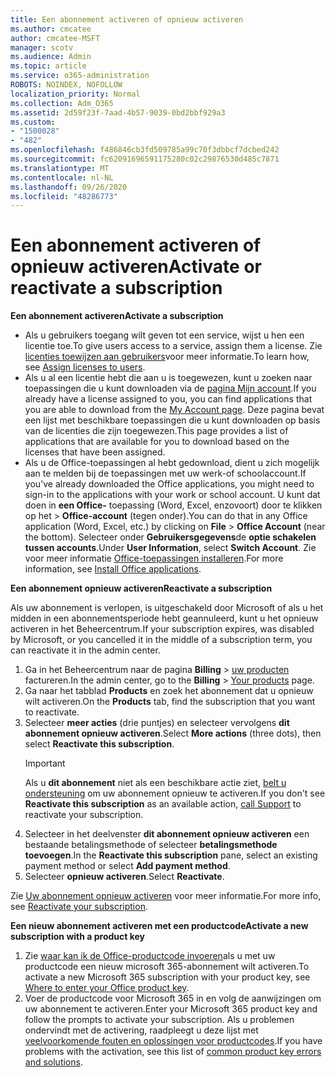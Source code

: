 ```yaml
---
title: Een abonnement activeren of opnieuw activeren
ms.author: cmcatee
author: cmcatee-MSFT
manager: scotv
ms.audience: Admin
ms.topic: article
ms.service: o365-administration
ROBOTS: NOINDEX, NOFOLLOW
localization_priority: Normal
ms.collection: Adm_O365
ms.assetid: 2d59f23f-7aad-4b57-9039-0bd2bbf929a3
ms.custom:
- "1500028"
- "482"
ms.openlocfilehash: f486846cb3fd509785a99c70f3dbbcf7dcbed242
ms.sourcegitcommit: fc62091696591175280c02c29876530d485c7871
ms.translationtype: MT
ms.contentlocale: nl-NL
ms.lasthandoff: 09/26/2020
ms.locfileid: "48286773"
---
```

# <a name="activate-or-reactivate-a-subscription"></a><span data-ttu-id="740af-102">Een abonnement activeren of opnieuw activeren</span><span class="sxs-lookup"><span data-stu-id="740af-102">Activate or reactivate a subscription</span></span>

<span data-ttu-id="740af-103">**Een abonnement activeren**</span><span class="sxs-lookup"><span data-stu-id="740af-103">**Activate a subscription**</span></span>

- <span data-ttu-id="740af-104">Als u gebruikers toegang wilt geven tot een service, wijst u hen een licentie toe.</span><span class="sxs-lookup"><span data-stu-id="740af-104">To give users access to a service, assign them a license.</span></span> <span data-ttu-id="740af-105">Zie [licenties toewijzen aan gebruikers](https://docs.microsoft.com/microsoft-365/admin/manage/assign-licenses-to-users)voor meer informatie.</span><span class="sxs-lookup"><span data-stu-id="740af-105">To learn how, see [Assign licenses to users](https://docs.microsoft.com/microsoft-365/admin/manage/assign-licenses-to-users).</span></span>
- <span data-ttu-id="740af-106">Als u al een licentie hebt die aan u is toegewezen, kunt u zoeken naar toepassingen die u kunt downloaden via de [pagina Mijn account](https://portal.office.com/account/#installs).</span><span class="sxs-lookup"><span data-stu-id="740af-106">If you already have a license assigned to you, you can find applications that you are able to download from the [My Account page](https://portal.office.com/account/#installs).</span></span> <span data-ttu-id="740af-107">Deze pagina bevat een lijst met beschikbare toepassingen die u kunt downloaden op basis van de licenties die zijn toegewezen.</span><span class="sxs-lookup"><span data-stu-id="740af-107">This page provides a list of applications that are available for you to download based on the licenses that have been assigned.</span></span>
- <span data-ttu-id="740af-108">Als u de Office-toepassingen al hebt gedownload, dient u zich mogelijk aan te melden bij de toepassingen met uw werk-of schoolaccount.</span><span class="sxs-lookup"><span data-stu-id="740af-108">If you've already downloaded the Office applications, you might need to sign-in to the applications with your work or school account.</span></span> <span data-ttu-id="740af-109">U kunt dat doen in **een Office-** toepassing (Word, Excel, enzovoort) door te klikken op het  >  **Office-account** (tegen onder).</span><span class="sxs-lookup"><span data-stu-id="740af-109">You can do that in any Office application (Word, Excel, etc.) by clicking on **File** > **Office Account** (near the bottom).</span></span> <span data-ttu-id="740af-110">Selecteer onder **Gebruikersgegevens**de **optie schakelen tussen accounts**.</span><span class="sxs-lookup"><span data-stu-id="740af-110">Under **User Information**, select **Switch Account**.</span></span> <span data-ttu-id="740af-111">Zie voor meer informatie [Office-toepassingen installeren](https://docs.microsoft.com/microsoft-365/admin/setup/install-applications).</span><span class="sxs-lookup"><span data-stu-id="740af-111">For more information, see [Install Office applications](https://docs.microsoft.com/microsoft-365/admin/setup/install-applications).</span></span>

<span data-ttu-id="740af-112">**Een abonnement opnieuw activeren**</span><span class="sxs-lookup"><span data-stu-id="740af-112">**Reactivate a subscription**</span></span>

<span data-ttu-id="740af-113">Als uw abonnement is verlopen, is uitgeschakeld door Microsoft of als u het midden in een abonnementsperiode hebt geannuleerd, kunt u het opnieuw activeren in het Beheercentrum.</span><span class="sxs-lookup"><span data-stu-id="740af-113">If your subscription expires, was disabled by Microsoft, or you cancelled it in the middle of a subscription term, you can reactivate it in the admin center.</span></span>
  
1. <span data-ttu-id="740af-114">Ga in het Beheercentrum naar de pagina **Billing**  >  [uw producten](https://go.microsoft.com/fwlink/p/?linkid=842054) factureren.</span><span class="sxs-lookup"><span data-stu-id="740af-114">In the admin center, go to the **Billing** > [Your products](https://go.microsoft.com/fwlink/p/?linkid=842054) page.</span></span>
2. <span data-ttu-id="740af-115">Ga naar het tabblad **Products** en zoek het abonnement dat u opnieuw wilt activeren.</span><span class="sxs-lookup"><span data-stu-id="740af-115">On the **Products** tab, find the subscription that you want to reactivate.</span></span>
3. <span data-ttu-id="740af-116">Selecteer **meer acties** (drie puntjes) en selecteer vervolgens **dit abonnement opnieuw activeren**.</span><span class="sxs-lookup"><span data-stu-id="740af-116">Select **More actions** (three dots), then select **Reactivate this subscription**.</span></span>
    > [!IMPORTANT]
    > <span data-ttu-id="740af-117">Als u **dit abonnement** niet als een beschikbare actie ziet, [belt u ondersteuning](https://docs.microsoft.com/microsoft-365/admin/contact-support-for-business-products) om uw abonnement opnieuw te activeren.</span><span class="sxs-lookup"><span data-stu-id="740af-117">If you don't see **Reactivate this subscription** as an available action, [call Support](https://docs.microsoft.com/microsoft-365/admin/contact-support-for-business-products) to reactivate your subscription.</span></span>
4. <span data-ttu-id="740af-118">Selecteer in het deelvenster **dit abonnement opnieuw activeren** een bestaande betalingsmethode of selecteer **betalingsmethode toevoegen**.</span><span class="sxs-lookup"><span data-stu-id="740af-118">In the **Reactivate this subscription** pane, select an existing payment method or select **Add payment method**.</span></span>
5. <span data-ttu-id="740af-119">Selecteer **opnieuw activeren**.</span><span class="sxs-lookup"><span data-stu-id="740af-119">Select **Reactivate**.</span></span>

<span data-ttu-id="740af-120">Zie [Uw abonnement opnieuw activeren](https://docs.microsoft.com/microsoft-365/commerce/subscriptions/reactivate-your-subscription) voor meer informatie.</span><span class="sxs-lookup"><span data-stu-id="740af-120">For more info, see [Reactivate your subscription](https://docs.microsoft.com/microsoft-365/commerce/subscriptions/reactivate-your-subscription).</span></span>

<span data-ttu-id="740af-121">**Een nieuw abonnement activeren met een productcode**</span><span class="sxs-lookup"><span data-stu-id="740af-121">**Activate a new subscription with a product key**</span></span>

1. <span data-ttu-id="740af-122">Zie [waar kan ik de Office-productcode invoeren](https://support.office.com/article/where-to-enter-your-office-product-key-0a82e5ae-739e-4b92-a6f4-2ec780c185db)als u met uw productcode een nieuw microsoft 365-abonnement wilt activeren.</span><span class="sxs-lookup"><span data-stu-id="740af-122">To activate a new Microsoft 365 subscription with your product key, see [Where to enter your Office product key](https://support.office.com/article/where-to-enter-your-office-product-key-0a82e5ae-739e-4b92-a6f4-2ec780c185db).</span></span>
2. <span data-ttu-id="740af-123">Voer de productcode voor Microsoft 365 in en volg de aanwijzingen om uw abonnement te activeren.</span><span class="sxs-lookup"><span data-stu-id="740af-123">Enter your Microsoft 365 product key and follow the prompts to activate your subscription.</span></span> <span data-ttu-id="740af-124">Als u problemen ondervindt met de activering, raadpleegt u deze lijst met [veelvoorkomende fouten en oplossingen voor productcodes](https://docs.microsoft.com/microsoft-365/commerce/product-key-errors-and-solutions).</span><span class="sxs-lookup"><span data-stu-id="740af-124">If you have problems with the activation, see this list of [common product key errors and solutions](https://docs.microsoft.com/microsoft-365/commerce/product-key-errors-and-solutions).</span></span>